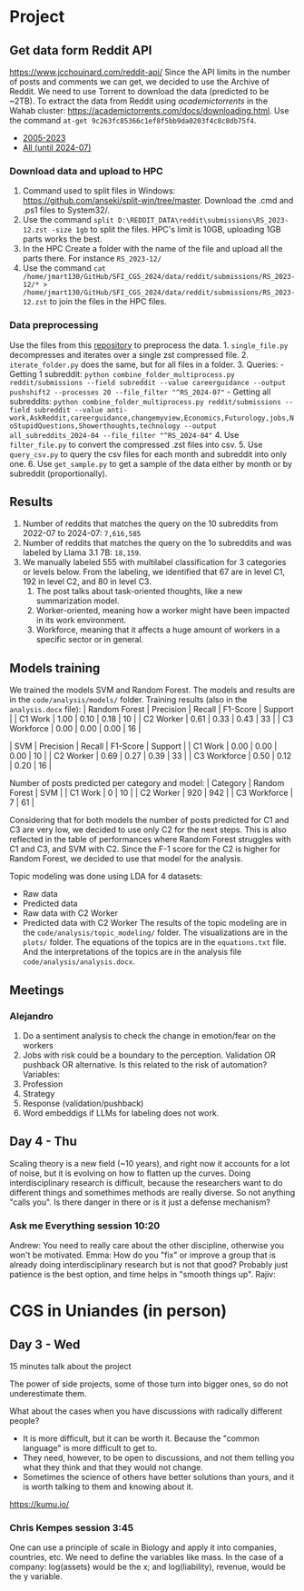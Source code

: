 # Project
## Get data form Reddit API
https://www.jcchouinard.com/reddit-api/
Since the API limits in the number of posts and comments we can get, we decided to use the Archive of Reddit. We need to use Torrent to download the data (predicted to be ~2TB).
To extract the data from Reddit using _academictorrents_ in the Wahab cluster: https://academictorrents.com/docs/downloading.html. Use the command `at-get 9c263fc85366c1ef8f5bb9da0203f4c8c8db75f4`.
- [2005-2023](https://academictorrents.com/details/9c263fc85366c1ef8f5bb9da0203f4c8c8db75f4)
- [All (until 2024-07)](https://github.com/ArthurHeitmann/arctic_shift/blob/master/download_links.md)


### Download data and upload to HPC 
  1. Command used to split files in Windows: https://github.com/anseki/split-win/tree/master. Download the .cmd and .ps1 files to System32/. 
  2. Use the command `split D:\REDDIT_DATA\reddit\submissions\RS_2023-12.zst -size 1gb` to split the files. HPC's limit is 10GB, uploading 1GB parts works the best.
  3. In the HPC Create a folder with the name of the file and upload all the parts there. For instance `RS_2023-12/`
  4. Use the command `cat /home/jmart130/GitHub/SFI_CGS_2024/data/reddit/submissions/RS_2023-12/* > /home/jmart130/GitHub/SFI_CGS_2024/data/reddit/submissions/RS_2023-12.zst` to join the files in the HPC files.

### Data preprocessing
Use the files from this [repository](https://github.com/Watchful1/PushshiftDumps) to preprocess the data.
     1. `single_file.py` decompresses and iterates over a single zst compressed file.
     2. `iterate_folder.py` does the same, but for all files in a folder.
     3. Queries:
      - Getting 1 subreddit: `python combine_folder_multiprocess.py reddit/submissions --field subreddit --value careerguidance --output pushshift2 --processes 20 --file_filter "^RS_2024-07"`
      - Getting all subreddits: `python combine_folder_multiprocess.py reddit/submissions --field subreddit --value anti-work,AskReddit,careerguidance,changemyview,Economics,Futurology,jobs,NoStupidQuestions,Showerthoughts,technology --output all_subreddits_2024-04 --file_filter "^RS_2024-04"`
      4. Use `filter_file.py` to convert the compressed .zst files into csv.
      5. Use `query_csv.py` to query the csv files for each month and subreddit into only one.
      6. Use `get_sample.py` to get a sample of the data either by month or by subreddit (proportionally).

## Results
  1. Number of reddits that matches the query on the 10 subreddits from 2022-07 to 2024-07: `7,616,585`
  2. Number of reddits that matches the query on the 1o subreddits and was labeled by Llama 3.1 7B: `18,159`.
  3. We manually labeled 555 with multilabel classification for 3 categories or levels below. From the labeling, we identified that 67 are in level C1, 192 in level C2, and 80 in level C3.
     1. The post talks about task-oriented thoughts, like a new summarization model.
     2. Worker-oriented, meaning how a worker might have been impacted in its work environment.
     3. Workforce, meaning that it affects a huge amount of workers in a specific sector or in general.

## Models training
We trained the models SVM and Random Forest. The models and results are in the `code/analysis/models/` folder. Training results (also in the `analysis.docx` file):
| Random Forest | Precision | Recall | F1-Score | Support |
| C1 Work | 1.00 | 0.10 | 0.18 | 10 |
| C2 Worker | 0.61 | 0.33 | 0.43 | 33 |
| C3 Workforce | 0.00 | 0.00 | 0.00 | 16 |

| SVM | Precision | Recall | F1-Score | Support |
| C1 Work | 0.00 | 0.00 | 0.00 | 10 |
| C2 Worker | 0.69 | 0.27 | 0.39 | 33 |
| C3 Workforce | 0.50 | 0.12 | 0.20 | 16 |

Number of posts predicted per category and model:
| Category | Random Forest | SVM |
| C1 Work | 0 | 10 |
| C2 Worker | 920 | 942 |
| C3 Workforce | 7 | 61 |

Considering that for both models the number of posts predicted for C1 and C3 are very low, we decided to use only C2 for the next steps. This is also reflected in the table of performances where Random Forest struggles with C1 and C3, and SVM with C2. Since the F-1 score for the C2 is higher for Random Forest, we decided to use that model for the analysis.

Topic modeling was done using LDA for 4 datasets:
- Raw data
- Predicted data
- Raw data with C2 Worker
- Predicted data with C2 Worker
The results of the topic modeling are in the `code/analysis/topic_modeling/` folder. The visualizations are in the `plots/` folder. The equations of the topics are in the `equations.txt` file. And the interpretations of the topics are in the analysis file `code/analysis/analysis.docx`.





## Meetings
### Alejandro
1. Do a sentiment analysis to check the change in emotion/fear on the workers
2. Jobs with risk could be a boundary to the perception. Validation OR pushback OR alternative. Is this related to the risk of automation? Variables:
  1.  Profession
  2.  Strategy
  3.  Response (validation/pushback)
3. Word embeddigs if LLMs for labeling does not work. 

## Day 4 - Thu
Scaling theory is a new field (~10 years), and right now it accounts for a lot of noise, but it is evolving on how to flatten up the curves.
Doing interdisciplinary research is difficult, because the researchers want to do different things and somethimes methods are really diverse. So not anything "calls you". Is there danger in there or is it just a defense mechanism?

### Ask me Everything session 10:20
Andrew: You need to really care about the other discipline, otherwise you won't be motivated.
Emma: How do you "fix" or improve a group that is already doing interdisciplinary research but is not that good?
Probably just patience is the best option, and time helps in "smooth things up". 
Rajiv: 


# CGS in Uniandes (in person)

## Day 3 - Wed
15 minutes talk about the project

The power of side projects, some of those turn into bigger ones, so do not underestimate them.

What about the cases when you have discussions with radically different people? 
- It is more difficult, but it can be worth it. Because the "common language" is more difficult to get to.
- They need, however, to be open to discussions, and not them telling you what they think and that they would not change.
- Sometimes the science of others have better solutions than yours, and it is worth talking to them and knowing about it.

https://kumu.io/


### Chris Kempes session 3:45
One can use a principle of scale in Biology and apply it into companies, countries, etc. We need to define the variables like mass.
In the case of a company:
log(assets) would be the x; and log(liability), revenue, would be the y variable.

